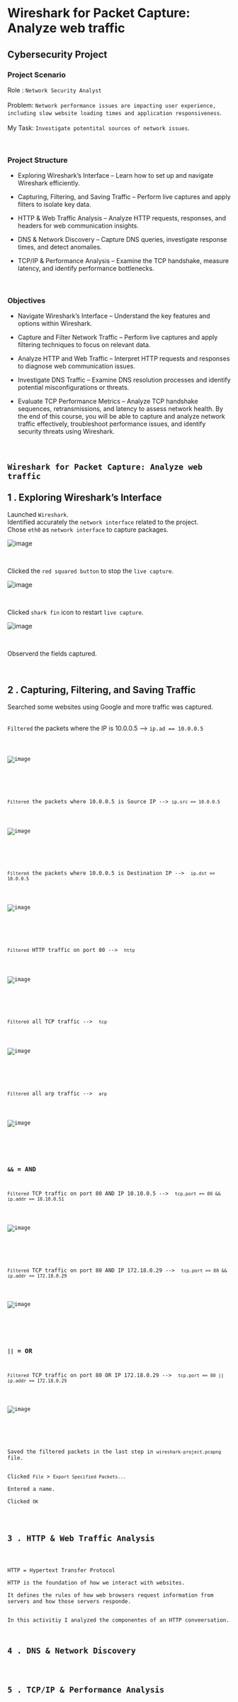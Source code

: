 <h1>Wireshark for Packet Capture: Analyze web traffic</h1>
<h2>Cybersecurity Project</h2>

<h3>Project Scenario</h3>
<p>Role : <code>Network Security Analyst</code><br><br>
Problem: <code>Network performance issues are impacting user experience, including slow website loading times and application responsiveness</code>.<br><br>
My Task: <code>Investigate potentital sources of network issues</code>.</p>

<br>

<h3>Project Structure</h3>
  
- Exploring Wireshark’s Interface – Learn how to set up and navigate Wireshark efficiently.

- Capturing, Filtering, and Saving Traffic – Perform live captures and apply filters to isolate key data.

- HTTP & Web Traffic Analysis – Analyze HTTP requests, responses, and headers for web communication insights.

- DNS & Network Discovery – Capture DNS queries, investigate response times, and detect anomalies.

- TCP/IP & Performance Analysis – Examine the TCP handshake, measure latency, and identify performance bottlenecks.</p>

<br>

<h3>Objectives</h3>
<p>
  
- Navigate Wireshark’s Interface – Understand the key features and options within Wireshark.<br>

- Capture and Filter Network Traffic – Perform live captures and apply filtering techniques to focus on relevant data.<br>

- Analyze HTTP and Web Traffic – Interpret HTTP requests and responses to diagnose web communication issues.<br>

- Investigate DNS Traffic – Examine DNS resolution processes and identify potential misconfigurations or threats.<br>

- Evaluate TCP Performance Metrics – Analyze TCP handshake sequences, retransmissions, and latency to assess network health. By the end of this course, you will be able to capture and analyze network traffic effectively, troubleshoot performance issues, and identify security threats using Wireshark. </p>

<br>


<h2><code>Wireshark for Packet Capture: Analyze web traffic</code><br><br>
1 . Exploring Wireshark’s Interface </h2>

<p>Launched <code>Wireshark</code>.<br>Identified accurately the <code>network interface</code> related to the project.<br> Chose <code>eth0</code> as <code>network interface</code> to capture packages.</p>

![image](https://github.com/user-attachments/assets/97e790db-a556-41ff-a8c8-96423b1522c2)

<br>

<p>Clicked the <code>red squared button</code> to stop the <code>live capture</code>.</p>

![image](https://github.com/user-attachments/assets/b8e7bc42-83eb-4567-abec-86c759c454cc)

<br>

<p>Clicked <code>shark fin</code> icon to restart <code>live capture</code>.</p>

![image](https://github.com/user-attachments/assets/ecb2ff60-3644-4534-b4a8-2125e79315c8)


<br>

<p>Observerd the fields captured.</p>

<br>

<h2>2 . Capturing, Filtering, and Saving Traffic </h2>

<p>Searched some websites using Google and more traffic was captured.<br><br>

<p><code>Filtered</code> the packets where the IP is 10.0.0.5 --> <code>ip.ad == 10.0.0.5</p>

![image](https://github.com/user-attachments/assets/6242c5a1-2305-427a-a1f0-3c02920a54d8)

<br>

<p><code>Filtered</code> the packets where 10.0.0.5 is Source IP --> <code>ip.src == 10.0.0.5</code></p>

![image](https://github.com/user-attachments/assets/999fb3ac-b610-461d-9935-d4fd810ed81b)

<br>

<p><code>Filtered</code> the packets where 10.0.0.5 is Destination IP -->  <code>ip.dst == 10.0.0.5</code></p>

![image](https://github.com/user-attachments/assets/e5da9e5a-87c3-4417-bb36-404bedd01510)

<br>

<p><code>Filtered</code> HTTP traffic on port 80 -->  <code>http</code></p>

![image](https://github.com/user-attachments/assets/e5dc3be8-a80b-4759-b0df-d193bf29d6e5)


<br>

<p><code>Filtered</code> all TCP traffic -->  <code>tcp</code></p>

![image](https://github.com/user-attachments/assets/5c9e9878-7306-40f7-92d5-db162fe1efb9)

<br>

<p><code>Filtered</code> all arp traffic -->  <code>arp</code></p>

![image](https://github.com/user-attachments/assets/f797e010-97f0-4333-beec-1b649a9c31af)

<br>

<h3><code>&&</code> = AND</h3>
<p><code>Filtered</code> TCP traffic on port 80 AND IP 10.10.0.5 -->  <code>tcp.port == 80 && ip.addr == 10.10.0.51</code></p>

![image](https://github.com/user-attachments/assets/584bfa0c-cdf7-4eb7-b753-85f38a0a8a67)

<br>

<p><code>Filtered</code> TCP traffic on port 80 AND IP 172.18.0.29 -->  <code>tcp.port == 80 && ip.addr == 172.18.0.29</code></p>

![image](https://github.com/user-attachments/assets/cc611da6-764b-40b6-a4a4-b43e1bd5debc)

<br>

<h3><code>||</code> = OR</h3>
<p><code>Filtered</code> TCP traffic on port 80 OR IP 172.18.0.29 -->  <code>tcp.port == 80 || ip.addr == 172.18.0.29</code></p>

![image](https://github.com/user-attachments/assets/061aee54-de48-4cc7-91f6-992947ce8c82)

<BR>

<p>Saved the filtered packets in the last step in <code>wireshark-project.pcapng</code> file.<br><br>
Clicked <code>File</code> > <code>Export Specified Packets...</code><br>
Entered a name.<br>
Clicked <code>OK</code></p>


<h2>3 . HTTP & Web Traffic Analysis </h2>

<p>HTTP = Hypertext Transfer Protocol<br>
HTTP is the foundation of how we interact with websites.<br>
It defines the rules of how web browsers request information from servers and how those servers responde.<br><br>
In this activitiy I analyzed the componentes of an HTTP conveersation. 
</p>
<h2>4 . DNS & Network Discovery </h2>

<h2>5 . TCP/IP & Performance Analysis</h2>

